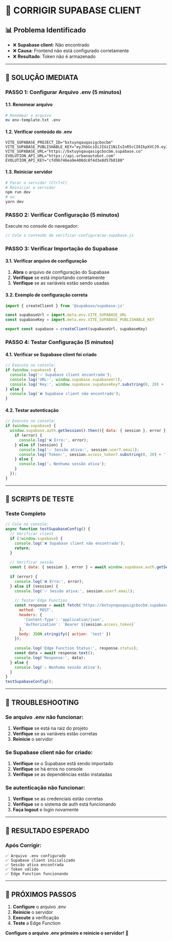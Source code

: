 # 🔧 CORRIGIR SUPABASE CLIENT

## 📊 Problema Identificado
- ❌ **Supabase client**: Não encontrado
- ❌ **Causa**: Frontend não está configurado corretamente
- ❌ **Resultado**: Token não é armazenado

---

## 🚀 SOLUÇÃO IMEDIATA

### **PASSO 1: Configurar Arquivo .env (5 minutos)**

#### **1.1. Renomear arquivo**
```bash
# Renomear o arquivo
mv env-template.txt .env
```

#### **1.2. Verificar conteúdo do .env**
```
VITE_SUPABASE_PROJECT_ID="bxtuynqauqasigcbocbm"
VITE_SUPABASE_PUBLISHABLE_KEY="eyJhbGciOiJIUzI1NiIsInR5cCI6IkpXVCJ9.eyJpc3MiOiJzdXBhYmFzZSIsInJlZiI6ImJ4dHV5bnFhdXFhc2lnY2JvY2JtIiwicm9sZSI6ImFub24iLCJpYXQiOjE3NTk3MTU2NDksImV4cCI6MjA3NTI5MTY0OX0.WJ2fQy8gICtVqEVHxQxpaeuVzpKJp1SIHv7oIme9v2o"
VITE_SUPABASE_URL="https://bxtuynqauqasigcbocbm.supabase.co"
EVOLUTION_API_URL="https://api.urbanautobot.com"
EVOLUTION_API_KEY="cfd9b746ea9e400dc8f4d3e8d57b0180"
```

#### **1.3. Reiniciar servidor**
```bash
# Parar o servidor (Ctrl+C)
# Reiniciar o servidor
npm run dev
# ou
yarn dev
```

### **PASSO 2: Verificar Configuração (5 minutos)**

Execute no console do navegador:
```javascript
// Cole o conteúdo de verificar-configuracao-supabase.js
```

### **PASSO 3: Verificar Importação do Supabase**

#### **3.1. Verificar arquivo de configuração**
1. **Abra** o arquivo de configuração do Supabase
2. **Verifique** se está importando corretamente
3. **Verifique** se as variáveis estão sendo usadas

#### **3.2. Exemplo de configuração correta**
```javascript
import { createClient } from '@supabase/supabase-js'

const supabaseUrl = import.meta.env.VITE_SUPABASE_URL
const supabaseKey = import.meta.env.VITE_SUPABASE_PUBLISHABLE_KEY

export const supabase = createClient(supabaseUrl, supabaseKey)
```

### **PASSO 4: Testar Configuração (5 minutos)**

#### **4.1. Verificar se Supabase client foi criado**
```javascript
// Execute no console:
if (window.supabase) {
  console.log('✅ Supabase client encontrado');
  console.log('URL:', window.supabase.supabaseUrl);
  console.log('Key:', window.supabase.supabaseKey?.substring(0, 20) + '...');
} else {
  console.log('❌ Supabase client não encontrado');
}
```

#### **4.2. Testar autenticação**
```javascript
// Execute no console:
if (window.supabase) {
  window.supabase.auth.getSession().then(({ data: { session }, error }) => {
    if (error) {
      console.log('❌ Erro:', error);
    } else if (session) {
      console.log('✅ Sessão ativa:', session.user?.email);
      console.log('Token:', session.access_token?.substring(0, 20) + '...');
    } else {
      console.log('⚠️ Nenhuma sessão ativa');
    }
  });
}
```

---

## 🧪 SCRIPTS DE TESTE

### **Teste Completo**
```javascript
// Cole no console:
async function testSupabaseConfig() {
  // Verificar client
  if (!window.supabase) {
    console.log('❌ Supabase client não encontrado');
    return;
  }
  
  // Verificar sessão
  const { data: { session }, error } = await window.supabase.auth.getSession();
  
  if (error) {
    console.log('❌ Erro:', error);
  } else if (session) {
    console.log('✅ Sessão ativa:', session.user?.email);
    
    // Testar Edge Function
    const response = await fetch('https://bxtuynqauqasigcbocbm.supabase.co/functions/v1/whatsapp-connect', {
      method: 'POST',
      headers: {
        'Content-Type': 'application/json',
        'Authorization': `Bearer ${session.access_token}`
      },
      body: JSON.stringify({ action: 'test' })
    });
    
    console.log('Edge Function Status:', response.status);
    const data = await response.text();
    console.log('Response:', data);
  } else {
    console.log('⚠️ Nenhuma sessão ativa');
  }
}
testSupabaseConfig();
```

---

## 🔧 TROUBLESHOOTING

### **Se arquivo .env não funcionar:**
1. **Verifique** se está na raiz do projeto
2. **Verifique** se as variáveis estão corretas
3. **Reinicie** o servidor

### **Se Supabase client não for criado:**
1. **Verifique** se o Supabase está sendo importado
2. **Verifique** se há erros no console
3. **Verifique** se as dependências estão instaladas

### **Se autenticação não funcionar:**
1. **Verifique** se as credenciais estão corretas
2. **Verifique** se o sistema de auth está funcionando
3. **Faça logout** e login novamente

---

## 🎯 RESULTADO ESPERADO

### **Após Corrigir:**
```
✅ Arquivo .env configurado
✅ Supabase client inicializado
✅ Sessão ativa encontrada
✅ Token válido
✅ Edge Function funcionando
```

---

## 🚀 PRÓXIMOS PASSOS

1. **Configure** o arquivo .env
2. **Reinicie** o servidor
3. **Execute** a verificação
4. **Teste** a Edge Function

**Configure o arquivo .env primeiro e reinicie o servidor!** 🔧
